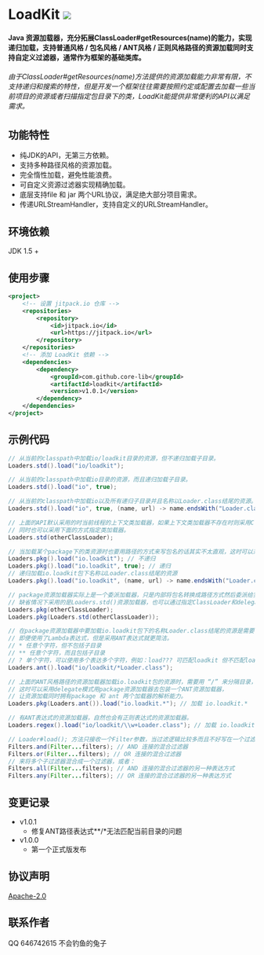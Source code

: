 # LoadKit [![](https://jitpack.io/v/core-lib/loadkit.svg)](https://jitpack.io/#core-lib/loadkit)

#### Java 资源加载器，充分拓展ClassLoader#getResources(name)的能力，实现递归加载，支持普通风格 / 包名风格 / ANT风格 / 正则风格路径的资源加载同时支持自定义过滤器，通常作为框架的基础类库。

###### 由于ClassLoader#getResources(name)方法提供的资源加载能力非常有限，不支持递归和搜索的特性，但是开发一个框架往往需要按照约定或配置去加载一些当前项目的资源或者扫描指定包目录下的类，LoadKit能提供非常便利的API以满足需求。

## **功能特性**
* 纯JDK的API，无第三方依赖。
* 支持多种路径风格的资源加载。
* 完全惰性加载，避免性能浪费。
* 可自定义资源过滤器实现精确加载。
* 底层支持file 和 jar 两个URL协议，满足绝大部分项目需求。
* 传递URLStreamHandler，支持自定义的URLStreamHandler。

## **环境依赖**
JDK 1.5 +

## **使用步骤**

```xml
<project>
    <!-- 设置 jitpack.io 仓库 -->
    <repositories>
        <repository>
            <id>jitpack.io</id>
            <url>https://jitpack.io</url>
        </repository>
    </repositories>
    <!-- 添加 LoadKit 依赖 -->
    <dependencies>
        <dependency>
            <groupId>com.github.core-lib</groupId>
            <artifactId>loadkit</artifactId>
            <version>v1.0.1</version>
        </dependency>
    </dependencies>
</project>
```

## **示例代码**
```java
// 从当前的classpath中加载io/loadkit目录的资源，但不递归加载子目录。
Loaders.std().load("io/loadkit");
```

```java
// 从当前的classpath中加载io目录的资源，而且递归加载子目录。
Loaders.std().load("io", true);
```

```java
// 从当前的classpath中加载io以及所有递归子目录并且名称以Loader.class结尾的资源。
Loaders.std().load("io", true, (name, url) -> name.endsWith("Loader.class"));
```

```java
// 上面的API默认采用的时当前线程的上下文类加载器，如果上下文类加载器不存在时则采用ClassLoader.getSystemClassLoader();
// 同时也可以采用下面的方式指定类加载器。
Loaders.std(otherClassLoader);
```

```java
// 当加载某个package下的类资源时也要用路径的方式来写包名的话其实不太直观，这时可以采用pkg资源加载器。
Loaders.pkg().load("io.loadkit"); // 不递归
Loaders.pkg().load("io.loadkit", true); // 递归
// 递归加载io.loadkit包下名称以Loader.class结尾的资源
Loaders.pkg().load("io.loadkit", (name, url) -> name.endsWith("Loader.class")); 
```

```java
// package资源加载器实际上是一个委派加载器，只是内部将包名转换成路径方式然后委派给实际的资源加载器。
// 缺省情况下采用的是Loaders.std()资源加载器，也可以通过指定ClassLoader和delegate，实现更灵活的资源加载方式。
Loaders.pkg(otherClassLoader);
Loaders.pkg(Loaders.std(otherClassLoader));
```

```java
// 在package资源加载器中要加载io.loadkit包下的名称Loader.class结尾的资源是需要自定义过滤器，
// 即便使用了Lambda表达式，但是采用ANT表达式就更简洁。
// * 任意个字符，但不包括子目录
// ** 任意个字符，而且包括子目录
// ? 单个字符，可以使用多个表达多个字符，例如：load??? 可匹配loadkit 但不匹配loader
Loaders.ant().load("io/loadkit/*Loader.class");
```

```java
// 上面的ANT风格路径的资源加载器加载io.loadkit包的资源时，需要用 “/” 来分隔目录，用来加载包资源不太直观。
// 这时可以采用delegate模式用package资源加载器去包装一个ANT资源加载器，
// 让资源加载同时拥有package 和 ant 两个加载器的解析能力。
Loaders.pkg(Loaders.ant()).load("io.loadkit.*"); // 加载 io.loadkit.*
```

```java
// 有ANT表达式的资源加载器，自然也会有正则表达式的资源加载器。
Loaders.regex().load("io/loadkit/\\w+Loader.class"); // 加载 io.loadkit包下名称以Loader.class 结尾的资源。
```

```java
// Loader#load(); 方法只接收一个Filter参数，当过滤逻辑比较多而且不好写在一个过滤器，当然这样的类也是违背了"单一职责原则"的。
Filters.and(Filter...filters); // AND 连接的混合过滤器
Filters.or(Filter...filters); // OR 连接的混合过滤器
// 来将多个子过滤器混合成一个过滤器，或者：
Filters.all(Filter...filters); // AND 连接的混合过滤器的另一种表达方式
Filters.any(Filter...filters); // OR 连接的混合过滤器的另一种表达方式
```


## 变更记录
* v1.0.1
    * 修复ANT路径表达式**/*无法匹配当前目录的问题
* v1.0.0
    * 第一个正式版发布

## 协议声明
[Apache-2.0](http://www.apache.org/licenses/LICENSE-2.0)

## 联系作者
QQ 646742615 不会钓鱼的兔子